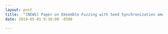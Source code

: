 ```yaml
---
layout: post
title:  "[NEWS] Paper on Emsemble Fuzzing with Seed Synchronization among Diverse Fuzzers is accepted to USENIX Security 2019."
date: 2019-05-01 9:30:00 -0500

---
```

